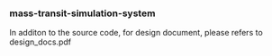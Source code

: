 ### mass-transit-simulation-system
In additon to the source code, for design document, please refers to design_docs.pdf
